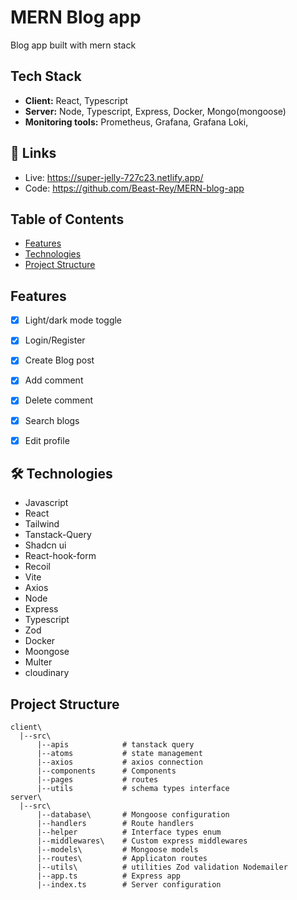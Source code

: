 # MERN Blog app
Blog app built with mern stack

## Tech Stack

- **Client:** React, Typescript
- **Server:** Node, Typescript, Express, Docker, Mongo(mongoose)
- **Monitoring tools:** Prometheus, Grafana, Grafana Loki,


## 🔗 Links
- Live: https://super-jelly-727c23.netlify.app/
- Code: https://github.com/Beast-Rey/MERN-blog-app

## Table of Contents

- [Features](#features)
- [Technologies](#technologies)
- [Project Structure](#project-structure)


## Features

- [x] Light/dark mode toggle
- [x] Login/Register
- [x] Create Blog post
- [x] Add comment
- [x] Delete comment
- [x] Search blogs
- [x] Edit profile



## 🛠 Technologies

- Javascript
- React
- Tailwind 
- Tanstack-Query
- Shadcn ui
- React-hook-form
- Recoil
- Vite
- Axios
- Node
- Express 
- Typescript
- Zod
- Docker
- Moongose
- Multer
- cloudinary

## Project Structure

```
client\
  |--src\
      |--apis            # tanstack query
      |--atoms           # state management
      |--axios           # axios connection
      |--components      # Components              
      |--pages           # routes
      |--utils           # schema types interface
server\
  |--src\
      |--database\       # Mongoose configuration
      |--handlers        # Route handlers
      |--helper          # Interface types enum
      |--middlewares\    # Custom express middlewares
      |--models\         # Mongoose models
      |--routes\         # Applicaton routes
      |--utils\          # utilities Zod validation Nodemailer
      |--app.ts          # Express app
      |--index.ts        # Server configuration
```

